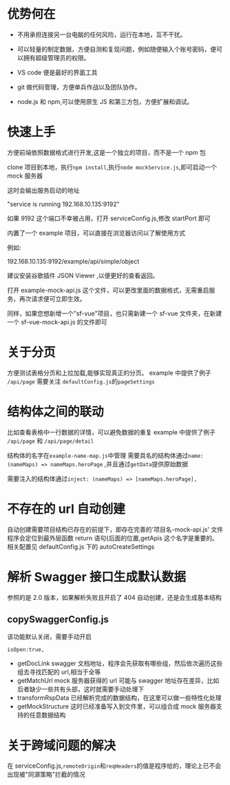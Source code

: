 # 优势何在

- 不用承担连接另一台电脑的任何风险，运行在本地，互不干扰。

- 可以轻量的制定数据，方便自测和复现问题，例如随便输入个账号密码，便可以拥有超级管理员的权限。

- VS code 便是最好的界面工具

- git 做代码管理，方便单兵作战以及团队协作。

- node.js 和 npm,可以使用原生 JS 和第三方包，方便扩展和调试。

# 快速上手

方便前端依照数据格式进行开发,这是一个独立的项目，而不是一个 npm 包

clone 项目到本地，执行`npm install`,执行`node mockService.js`,即可启动一个 mock 服务器

这时会输出服务启动的地址

"service is running 192.168.10.135:9192"

如果 9192 这个端口不幸被占用，打开 serviceConfig.js,修改 startPort 即可

内置了一个 example 项目，可以直接在浏览器访问以了解使用方式

例如:

192.168.10.135:9192/example/api/simple/object

建议安装谷歌插件 JSON Viewer ,以便更好的查看返回。

打开 example-mock-api.js 这个文件，可以更改里面的数据格式，无需重启服务，再次请求便可立即生效。

同样，如果您想新增一个"sf-vue"项目，也只需新建一个 sf-vue 文件夹，在新建一个 sf-vue-mock-api.js 的文件即可

# 关于分页

方便测试表格分页和上拉加载,能够实现真正的分页。
example 中提供了例子 `/api/page`
需要关注 `defaultConfig.js`的`pageSettings`

# 结构体之间的联动

比如查看表格中一行数据的详情，可以避免数据的重复
example 中提供了例子 `/api/page` 和 `/api/page/detail`

结构体的名字在`example-name-map.js`中管理
需要具名的结构体通过`name: (nameMaps) => nameMaps.heroPage` ,并且通过`getData`提供原始数据

需要注入的结构体通过`inject: (nameMaps) => [nameMaps.heroPage],`

# 不存在的 url 自动创建

自动创建需要项目结构已存在的前提下，即存在完善的'项目名-mock-api.js' 文件
程序会定位到最外层函数 return 语句{后面的位置,getApis 这个名字是重要的。
相关配置见 defaultConfig.js 下的 autoCreateSettings

# 解析 Swagger 接口生成默认数据

参照的是 2.0 版本，如果解析失败且开启了 404 自动创建，还是会生成基本结构

## copySwaggerConfig.js

该功能默认关闭，需要手动开启

```
isOpen:true,
```

- getDocLink swagger 文档地址，程序会先获取有哪些组，然后依次遍历这些组去寻找匹配的 url,相当于全等
- getMatchUrl mock 服务器获得的 url 可能与 swagger 地址存在差异，比如后者缺少一些共有头部，这时就需要手动处理下
- transformRspData 已经解析完成的数据结构，在这里可以做一些特性化处理
- getMockStructure 这时已经准备写入到文件里，可以组合成 mock 服务器支持的任意数据结构

# 关于跨域问题的解决

在 serviceConfig.js,`remoteOrigin`和`reqHeaders`的值是程序给的，理论上已不会出现被"同源策略"拦截的情况
